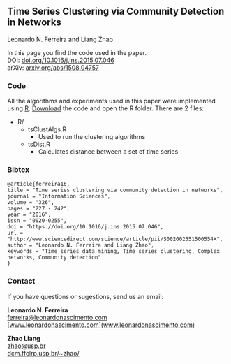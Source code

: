## Time Series Clustering via Community Detection in Networks<br>
Leonardo N. Ferreira and Liang Zhao

In this page you find the code used in the paper.  
DOI: [doi.org/10.1016/j.ins.2015.07.046](http://doi.org/10.1016/j.ins.2015.07.046)  
arXiv: [arxiv.org/abs/1508.04757](http://arxiv.org/abs/1508.04757)

### Code

All the algorithms and experiments used in this paper were implemented using [R](https://www.r-project.org/). [Download](https://github.com/lnferreira/time_series_clustering_via_community_detection/zipball/gh-pages) the code and open the R folder. There are 2 files:

* R/
   * tsClustAlgs.R
      - Used to run the clustering algorithms
   * tsDist.R 
      - Calculates distance between a set of time series
      
### Bibtex

```
@article{ferreira16,
title = "Time series clustering via community detection in networks",
journal = "Information Sciences",
volume = "326",
pages = "227 - 242",
year = "2016",
issn = "0020-0255",
doi = "https://doi.org/10.1016/j.ins.2015.07.046",
url = "http://www.sciencedirect.com/science/article/pii/S002002551500554X",
author = "Leonardo N. Ferreira and Liang Zhao",
keywords = "Time series data mining, Time series clustering, Complex networks, Community detection"
}
```

### Contact

If you have questions or sugestions, send us an email:

**Leonardo N. Ferreira**<br>
[ferreira@leonardonascimento.com](ferreira@leonardonascimento.com)<br>
[www.leonardonascimento.com](www.leonardonascimento.com)

**Zhao Liang**<br>
[zhao@usp.br](zhao@usp.br)<br>
[dcm.ffclrp.usp.br/~zhao/](dcm.ffclrp.usp.br/~zhao/)
